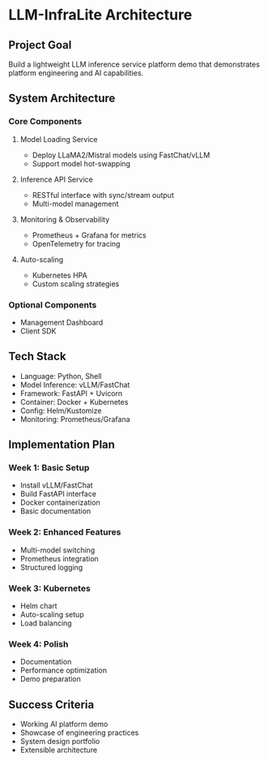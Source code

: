 # LLM-InfraLite Architecture

## Project Goal

Build a lightweight LLM inference service platform demo that demonstrates platform engineering and AI capabilities.

## System Architecture

### Core Components

1. Model Loading Service
   - Deploy LLaMA2/Mistral models using FastChat/vLLM
   - Support model hot-swapping

2. Inference API Service
   - RESTful interface with sync/stream output
   - Multi-model management

3. Monitoring & Observability
   - Prometheus + Grafana for metrics
   - OpenTelemetry for tracing

4. Auto-scaling
   - Kubernetes HPA
   - Custom scaling strategies

### Optional Components

- Management Dashboard
- Client SDK

## Tech Stack

- Language: Python, Shell
- Model Inference: vLLM/FastChat
- Framework: FastAPI + Uvicorn
- Container: Docker + Kubernetes
- Config: Helm/Kustomize
- Monitoring: Prometheus/Grafana

## Implementation Plan

### Week 1: Basic Setup
- Install vLLM/FastChat
- Build FastAPI interface
- Docker containerization
- Basic documentation

### Week 2: Enhanced Features
- Multi-model switching
- Prometheus integration
- Structured logging

### Week 3: Kubernetes
- Helm chart
- Auto-scaling setup
- Load balancing

### Week 4: Polish
- Documentation
- Performance optimization
- Demo preparation

## Success Criteria

- Working AI platform demo
- Showcase of engineering practices
- System design portfolio
- Extensible architecture